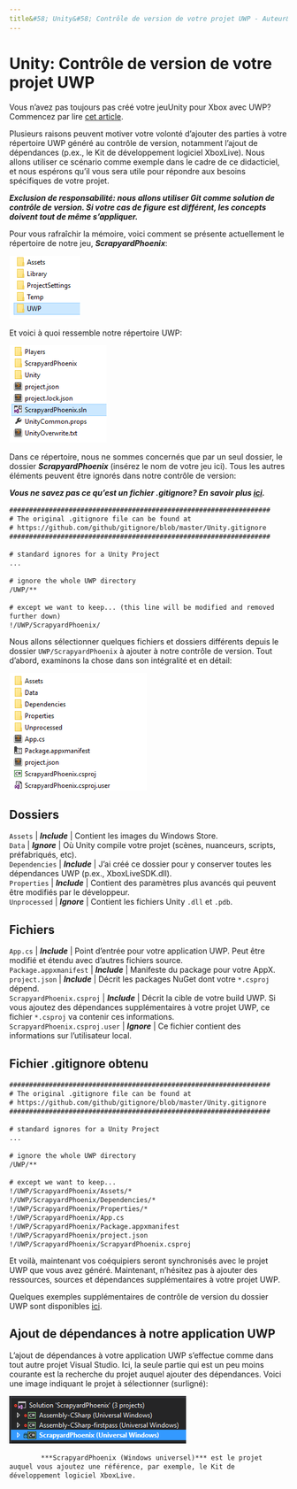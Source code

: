 ```yaml
---
title&#58; Unity&#58; Contrôle de version de votre projet UWP - Auteur&#58; JordanEllis6809
---
```


# Unity&#58; Contrôle de version de votre projet UWP

Vous n’avez pas toujours pas créé votre jeuUnity pour Xbox avec UWP?  Commencez par lire [cet article](development-lanes-unity.md).

Plusieurs raisons peuvent motiver votre volonté d’ajouter des parties à votre répertoire UWP généré au contrôle de version, notamment l’ajout de dépendances (p.ex., le Kit de développement logiciel XboxLive).  Nous allons utiliser ce scénario comme exemple dans le cadre de ce didacticiel, et nous espérons qu’il vous sera utile pour répondre aux besoins spécifiques de votre projet.

***Exclusion de responsabilité: nous allons utiliser Git comme solution de contrôle de version.  Si votre cas de figure est différent, les concepts doivent tout de même s’appliquer.***

Pour vous rafraîchir la mémoire, voici comment se présente actuellement le répertoire de notre jeu, ***ScrapyardPhoenix***:

![Dossier de destination du build](images/build-destination.png)

Et voici à quoi ressemble notre répertoire UWP:

![Solution Visual Studio UWP](images/uwp-vs-solution.png)

Dans ce répertoire, nous ne sommes concernés que par un seul dossier, le dossier ***ScrapyardPhoenix*** (insérez le nom de votre jeu ici).  Tous les autres éléments peuvent être ignorés dans notre contrôle de version:

***Vous ne savez pas ce qu’est un fichier .gitignore?  En savoir plus [ici](https://git-scm.com/docs/gitignore).***

    ##################################################################
    # The original .gitignore file can be found at
    # https://github.com/github/gitignore/blob/master/Unity.gitignore
    ##################################################################

    # standard ignores for a Unity Project
    ...

    # ignore the whole UWP directory
    /UWP/**

    # except we want to keep... (this line will be modified and removed further down)
    !/UWP/ScrapyardPhoenix/

Nous allons sélectionner quelques fichiers et dossiers différents depuis le dossier `UWP/ScrapyardPhoenix` à ajouter à notre contrôle de version.  Tout d’abord, examinons la chose dans son intégralité et en détail:

![Répertoire des builds UWP](images/uwp-build-directory.png)  

## Dossiers  

`Assets` | 
            ***Include*** | Contient les images du Windows Store.  
`Data`   | 
            ***Ignore*** | Où Unity compile votre projet (scènes, nuanceurs, scripts, préfabriqués, etc).  
`Dependencies` | 
            ***Include*** | J’ai créé ce dossier pour y conserver toutes les dépendances UWP (p.ex., XboxLiveSDK.dll).  
`Properties` | 
            ***Include*** | Contient des paramètres plus avancés qui peuvent être modifiés par le développeur.  
`Unprocessed` | 
            ***Ignore*** | Contient les fichiers Unity `.dll` et `.pdb`.  

## Fichiers  

`App.cs` | 
            ***Include*** | Point d’entrée pour votre application UWP.  Peut être modifié et étendu avec d’autres fichiers source.  
`Package.appxmanifest` | 
            ***Include*** | Manifeste du package pour votre AppX.  
`project.json` | 
            ***Include*** | Décrit les packages NuGet dont votre `*.csproj` dépend.  
`ScrapyardPhoenix.csproj` | 
            ***Include*** | Décrit la cible de votre build UWP.  Si vous ajoutez des dépendances supplémentaires à votre projet UWP, ce fichier `*.csproj` va contenir ces informations.  
`ScrapyardPhoenix.csproj.user` | 
            ***Ignore*** | Ce fichier contient des informations sur l’utilisateur local.

## Fichier .gitignore obtenu

    ##################################################################
    # The original .gitignore file can be found at
    # https://github.com/github/gitignore/blob/master/Unity.gitignore
    ##################################################################

    # standard ignores for a Unity Project
    ...

    # ignore the whole UWP directory
    /UWP/**

    # except we want to keep...
    !/UWP/ScrapyardPhoenix/Assets/*
    !/UWP/ScrapyardPhoenix/Dependencies/*
    !/UWP/ScrapyardPhoenix/Properties/*
    !/UWP/ScrapyardPhoenix/App.cs
    !/UWP/ScrapyardPhoenix/Package.appxmanifest
    !/UWP/ScrapyardPhoenix/project.json
    !/UWP/ScrapyardPhoenix/ScrapyardPhoenix.csproj

Et voilà, maintenant vos coéquipiers seront synchronisés avec le projet UWP que vous avez généré.  Maintenant, n’hésitez pas à ajouter des ressources, sources et dépendances supplémentaires à votre projet UWP.

Quelques exemples supplémentaires de contrôle de version du dossier UWP sont disponibles [ici](https://bitbucket.org/Unity-Technologies/windowsstoreappssamples/overview).

## Ajout de dépendances à notre application UWP

L’ajout de dépendances à votre application UWP s’effectue comme dans tout autre projet Visual Studio.  Ici, la seule partie qui est un peu moins courante est la recherche du projet auquel ajouter des dépendances.  Voici une image indiquant le projet à sélectionner (surligné):

![Solution UWP](images/uwp-solution.png)


            ***ScrapyardPhoenix (Windows universel)*** est le projet auquel vous ajoutez une référence, par exemple, le Kit de développement logiciel XboxLive.



<!--HONumber=Jul16_HO1-->


